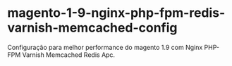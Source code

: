# magento-1-9-nginx-php-fpm-redis-varnish-memcached-config
Configuração para melhor performance do magento 1.9 com Nginx PHP-FPM Varnish Memcached Redis Apc.
